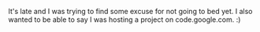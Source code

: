 It's late and I was trying to find some excuse for not going to bed yet. I also wanted to be able to say I was hosting a project on code.google.com. :)